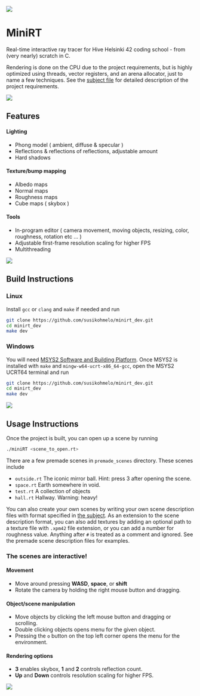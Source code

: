 ![](https://raw.githubusercontent.com/susikohmelo/minirt_dev/refs/heads/main/readme_files/ball.png)


# MiniRT

Real-time interactive ray tracer for Hive Helsinki 42 coding school - from (very nearly) scratch in C.

Rendering is done on the CPU due to the project requirements, but is highly optimized using threads, vector registers, and an arena allocator, just to name a few techniques. See the [subject file](https://github.com/susikohmelo/minirt_dev/blob/main/readme_files/en.subject.pdf) for detailed description of the project requirements. 


![](https://github.com/susikohmelo/minirt_dev/blob/main/readme_files/redblue.jpg?raw=true)

## Features
#### Lighting
* Phong model ( ambient, diffuse & specular )
* Reflections & reflections of reflections, adjustable amount
* Hard shadows

#### Texture/bump mapping
* Albedo maps
* Normal maps
* Roughness maps
* Cube maps ( skybox )

#### Tools
* In-program editor ( camera movement, moving objects, resizing, color, roughness, rotation etc ... )
* Adjustable first-frame resolution scaling for higher FPS
* Multithreading


![](https://github.com/susikohmelo/minirt_dev/blob/main/readme_files/hall.png?raw=true)

## Build Instructions

### Linux

Install `gcc` or `clang` and `make` if needed and run

```bash
git clone https://github.com/susikohmelo/minirt_dev.git
cd minirt_dev
make dev
```

### Windows

You will need [MSYS2 Software and Building Platform](https://www.msys2.org/). Once MSYS2 is installed with `make` and `mingw-w64-ucrt-x86_64-gcc`, open the MSYS2 UCRT64 terminal and run

```bash
git clone https://github.com/susikohmelo/minirt_dev.git
cd minirt_dev
make dev
```

![](https://github.com/susikohmelo/minirt_dev/blob/main/readme_files/test.png?raw=true)

## Usage Instructions

Once the project is built, you can open up a scene by running

````bash
./miniRT <scene_to_open.rt>
````

There are a few premade scenes in `premade_scenes` directory. These scenes include

- `outside.rt` The iconic mirror ball. Hint: press 3 after opening the scene.
- `space.rt` Earth somewhere in void.
- `test.rt` A collection of objects
- `hall.rt` Hallway. Warning: heavy!

You can also create your own scenes by writing your own scene description files with format specified in [the subject](https://github.com/susikohmelo/minirt_dev/blob/main/readme_files/en.subject.pdf). As an extension to the scene description format, you can also add textures by adding an optional path to a texture file with `.xpm42` file extension, or you can add a number for roughness value. Anything after `#` is treated as a comment and ignored. See the premade scene description files for examples. 

### The scenes are interactive!
#### Movement
* Move around pressing **WASD**, **space**, or **shift**
* Rotate the camera by holding the right mouse button and dragging.
#### Object/scene manipulation
* Move objects by clicking the left mouse button and dragging or scrolling.
* Double clicking objects opens menu for the given object.
* Pressing the `o` button on the top left corner opens the menu for the environment.
#### Rendering options 
* **3** enables skybox, **1** and **2** controls reflection count.
* **Up** and **Down** controls resolution scaling for higher FPS.

![](https://github.com/susikohmelo/minirt_dev/blob/main/readme_files/space.png?raw=true)
